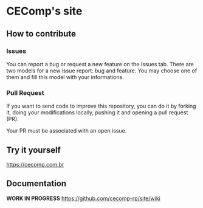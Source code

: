 # CEComp's site

## How to contribute
### Issues
You can report a bug or request a new feature on the Issues tab.
There are two models for a new issue report: bug and feature. You may choose one of them and fill this model with your informations.

### Pull Request
If you want to send code to improve this repository, you can do it by forking it, doing your modifications locally, pushing it and opening a pull request (PR).

Your PR must be associated with an open issue.

## Try it yourself
<https://cecomp.com.br>

## Documentation
**WORK IN PROGRESS**
<https://github.com/cecomp-rp/site/wiki>
